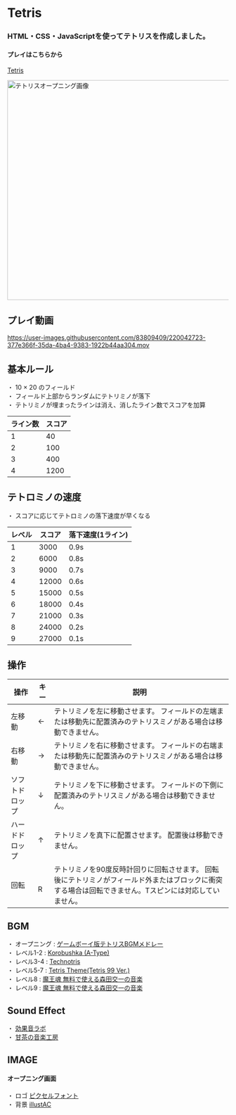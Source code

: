 # Tetris

### HTML・CSS・JavaScriptを使ってテトリスを作成しました。
#### プレイはこちらから

[Tetris](https://tetris20230212.firebaseapp.com/)
  
<img width="700" height="500" alt="テトリスオープニング画像" src="https://user-images.githubusercontent.com/83809409/219990097-b3df0faf-8a8b-4d28-8b2a-507b33f17d0d.png">   
  
## プレイ動画

https://user-images.githubusercontent.com/83809409/220042723-377e366f-35da-4ba4-9383-1922b44aa304.mov  
  
  

## 基本ルール

・ 10 × 20 のフィールド  
・ フィールド上部からランダムにテトリミノが落下  
・ テトリミノが埋まったラインは消え、消したライン数でスコアを加算  

|    ライン数     |     スコア      |
| ------------- | ------------- |
|       1       |       40       |
|       2       |       100       |
|       3       |       400       |
|       4       |       1200       |

  
## テトロミノの速度

・ スコアに応じてテトロミノの落下速度が早くなる  
  

|     レベル     |       スコア      |   落下速度(1ライン)  |
| ------------- | --------------- |  ---------------  |
|       1       |       3000      |        0.9s       |
|       2       |       6000      |        0.8s       |
|       3       |       9000      |        0.7s       |
|       4       |       12000     |        0.6s       |
|       5       |       15000     |        0.5s       |
|       6       |       18000     |        0.4s       |
|       7       |       21000     |        0.3s       |
|       8       |       24000     |        0.2s       |
|       9       |       27000     |        0.1s       |
  
  
## 操作
  
|   操作   |   キー |   説明   |
| ------ | ------ |  ------  |
|      左移動     |   ←  | テトリミノを左に移動させます。    フィールドの左端または移動先に配置済みのテトリスミノがある場合は移動できません。 |
|      右移動     |   →   | テトリミノを右に移動させます。    フィールドの右端または移動先に配置済みのテトリスミノがある場合は移動できません。|
|    ソフトドロップ   |   ↓  | テトリミノを下に移動させます。    フィールドの下側に配置済みのテトリスミノがある場合は移動できません。|
|    ハードドロップ   |   ↑  | テトリミノを真下に配置させます。    配置後は移動できません。 |
|       回転     | 　 R   | テトリミノを90度反時計回りに回転させます。 回転後にテトリミノがフィールド外またはブロックに衝突する場合は回転できません。Tスピンには対応していません。|




## BGM
・ オープニング : [ゲームボーイ版テトリスBGMメドレー](https://youtu.be/rAsxs6PBa0U)  
・ レベル1-2 : [Korobushka (A-Type)](https://youtu.be/NGnUbUMD4N0)  
・ レベル3-4 : [Technotris](https://youtu.be/gdjXo59DNb4)  
・ レベル5-7 : [Tetris Theme(Tetris 99 Ver.)](https://youtu.be/y2ambwiuPWs)  
・ レベル8 : [魔王魂 無料で使える森田交一の音楽](https://maou.audio/)  
・ レベル9 : [魔王魂 無料で使える森田交一の音楽](https://maou.audio/)  

## Sound Effect
・ [効果音ラボ](https://soundeffect-lab.info/sound/button/)  
・ [甘茶の音楽工房](https://amachamusic.chagasi.com/music_retrogamecenter.html)  

## IMAGE
#### オープニング画面
・ ロゴ [ピクセルフォント](https://fontmeme.com/ja/font-pixel-style/)  
・ 背景 [illustAC](https://www.ac-illust.com/)  

